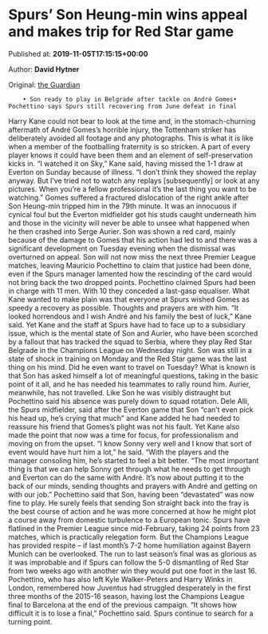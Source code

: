
# Spurs’ Son Heung-min wins appeal and makes trip for Red Star game

Published at: **2019-11-05T17:15:15+00:00**

Author: **David Hytner**

Original: [the Guardian](https://www.theguardian.com/football/2019/nov/05/son-heung-min-tottenham-red-card-overturned-everton-andre-gomes)


        • Son ready to play in Belgrade after tackle on André Gomes• Pochettino says Spurs still recovering from June defeat in final
      
Harry Kane could not bear to look at the time and, in the stomach-churning aftermath of André Gomes’s horrible injury, the Tottenham striker has deliberately avoided all footage and any photographs. This is what it is like when a member of the footballing fraternity is so stricken. A part of every player knows it could have been them and an element of self-preservation kicks in.
“I watched it on Sky,” Kane said, having missed the 1-1 draw at Everton on Sunday because of illness. “I don’t think they showed the replay anyway. But I’ve tried not to watch any replays [subsequently] or look at any pictures. When you’re a fellow professional it’s the last thing you want to be watching.”
Gomes suffered a fractured dislocation of the right ankle after Son Heung-min tripped him in the 79th minute. It was an innocuous if cynical foul but the Everton midfielder got his studs caught underneath him and those in the vicinity will never be able to unsee what happened when he then crashed into Serge Aurier.
Son was shown a red card, mainly because of the damage to Gomes that his action had led to and there was a significant development on Tuesday evening when the dismissal was overturned on appeal.
Son will not now miss the next three Premier League matches, leaving Mauricio Pochettino to claim that justice had been done, even if the Spurs manager lamented how the rescinding of the card would not bring back the two dropped points. Pochettino claimed Spurs had been in charge with 11 men. With 10 they conceded a last-gasp equaliser.
What Kane wanted to make plain was that everyone at Spurs wished Gomes as speedy a recovery as possible. Thoughts and prayers are with him. “It looked horrendous and I wish André and his family the best of luck,” Kane said.
Yet Kane and the staff at Spurs have had to face up to a subsidiary issue, which is the mental state of Son and Aurier, who have been scorched by a fallout that has tracked the squad to Serbia, where they play Red Star Belgrade in the Champions League on Wednesday night.
Son was still in a state of shock in training on Monday and the Red Star game was the last thing on his mind. Did he even want to travel on Tuesday? What is known is that Son has asked himself a lot of meaningful questions, taking in the basic point of it all, and he has needed his teammates to rally round him. Aurier, meanwhile, has not travelled. Like Son he was visibly distraught but Pochettino said his absence was purely down to squad rotation.
Dele Alli, the Spurs midfielder, said after the Everton game that Son “can’t even pick his head up, he’s crying that much” and Kane added he had needed to reassure his friend that Gomes’s plight was not his fault. Yet Kane also made the point that now was a time for focus, for professionalism and moving on from the upset.
“I know Sonny very well and I know that sort of event would have hurt him a lot,” he said. “With the players and the manager consoling him, he’s started to feel a bit better.
“The most important thing is that we can help Sonny get through what he needs to get through and Everton can do the same with André. It’s now about putting it to the back of our minds, sending thoughts and prayers with André and getting on with our job.”
Pochettino said that Son, having been “devastated” was now fine to play. He surely feels that sending Son straight back into the fray is the best course of action and he was more concerned at how he might plot a course away from domestic turbulence to a European tonic.
Spurs have flatlined in the Premier League since mid-February, taking 24 points from 23 matches, which is practically relegation form.
But the Champions League has provided respite – if last month’s 7-2 home humiliation against Bayern Munich can be overlooked.
The run to last season’s final was as glorious as it was improbable and if Spurs can follow the 5-0 dismantling of Red Star from two weeks ago with another win they would put one foot in the last 16.
Pochettino, who has also left Kyle Walker-Peters and Harry Winks in London, remembered how Juventus had struggled desperately in the first three months of the 2015-16 season, having lost the Champions League final to Barcelona at the end of the previous campaign. “It shows how difficult it is to lose a final,” Pochettino said. Spurs continue to search for a turning point.
